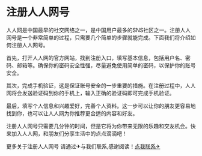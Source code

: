# 注册人人网号

人人网是中国最早的社交网络之一，是中国用户最多的SNS社区之一。注册人人网号是一个非常简单的过程，只需要几个简单的步骤就能完成。下面我们将介绍如何注册人人网号。

首先，打开人人网的官方网站，找到注册入口，填写基本信息，包括用户名、密码、邮箱等。确保你的密码安全性强，尽量避免使用简单的密码，以保护你的账号安全。

其次，完成手机验证，这是保证账号安全的一步重要的措施。在注册过程中，人人网将会发送验证码到你的手机上，输入正确的验证码即可完成手机验证。

最后，填写个人信息和兴趣爱好，完善个人资料。这一步可以让你的朋友更容易地找到你，也可以让人人网为你推荐更合适的内容和好友。

注册人人网号只需要几分钟的时间，但是它将为你带来无限的乐趣和交友机会。快来加入人人网，和朋友们分享生活中的点点滴滴吧！

更多关于注册人人网号 请通过✈与我们联系,感谢阅读！[点我联系✈](https://www.k02.cc)